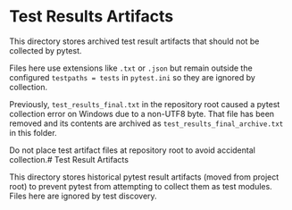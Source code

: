 # Test Results Artifacts

This directory stores archived test result artifacts that should not be collected by pytest.

Files here use extensions like `.txt` or `.json` but remain outside the configured `testpaths = tests` in `pytest.ini` so they are ignored by collection.

Previously, `test_results_final.txt` in the repository root caused a pytest collection error on Windows due to a non-UTF8 byte. That file has been removed and its contents are archived as `test_results_final_archive.txt` in this folder.

Do not place test artifact files at repository root to avoid accidental collection.# Test Result Artifacts

This directory stores historical pytest result artifacts (moved from project root) to prevent pytest from
attempting to collect them as test modules. Files here are ignored by test discovery.
